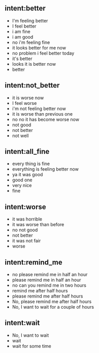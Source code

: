## intent:better
- I'm feeling better
- I feel better
- i am fine
- i am good
- no i'm feeling fine
- it looks better for me now
- no problem i feel better today
- it's better
- looks it is better now
- better

## intent:not_better
- it is worse now
- I feel worse
- i'm not feeling better now
- it is worse than previous one
- no no it has become worse now
- not good
- not better
- not well

## intent:all_fine
- every thing is fine
- everything is feeling better now
- ya it was good
- good one
- very nice
- fine

## intent:worse
- it was horrible
- it was worse than before
- no not good
- not better
- it was not fair
- worse

## intent:remind_me
- no please remind me in half an hour
- please remind me in half an hour
- no can you remind me in two hours
- remind me after half hours
- please remind me after half hours
- No, please remind me after half hours
- No, I want to wait for a couple of hours

## intent:wait
- No, I want to wait
- wait
- wait for some time
